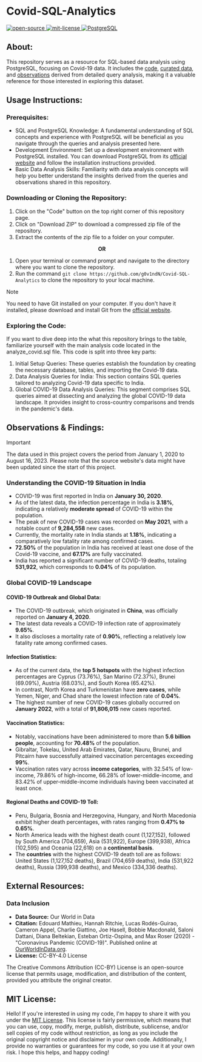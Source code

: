 # Covid-SQL-Analytics
<div align="left">
   <a href="https://opensource.org/osd">
      <img src="https://img.shields.io/badge/Open%20Source-%2328a745" alt="open-source"/>
   </a>
   <a href="https://opensource.org/license/mit/">
      <img src="https://img.shields.io/badge/License-MIT-green" alt="mit-license"/>
   </a>
  <a href="https://www.postgresql.org/">
    <img src="https://img.shields.io/badge/PostgreSQL-%23007ACC?logo=postgresql&logoColor=white" alt="PostgreSQL"/>
  </a>
   </div>

## About:
This repository serves as a resource for SQL-based data analysis using PostgreSQL, focusing on Covid-19 data. It includes the <a href="https://github.com/g0v1ndN/Covid-SQL-Analytics/blob/main/analyze_covid.sql">code</a>, <a href="https://github.com/g0v1ndN/Covid-SQL-Analytics/tree/main/covid_data">curated data</a>, and <a href="https://github.com/g0v1ndN/Covid-SQL-Analytics#observations--findings">observations</a> derived from detailed query analysis, making it a valuable reference for those interested in exploring this dataset.

## Usage Instructions:

### Prerequisites:
- SQL and PostgreSQL Knowledge: A fundamental understanding of SQL concepts and experience with PostgreSQL will be beneficial as you navigate through the queries and analysis presented here.
- Development Environment: Set up a development environment with PostgreSQL installed. You can download PostgreSQL from its <a href="https://www.postgresql.org/">official website</a> and follow the installation instructions provided.
- Basic Data Analysis Skills: Familiarity with data analysis concepts will help you better understand the insights derived from the queries and observations shared in this repository.

### Downloading or Cloning the Repository:
1. Click on the "Code" button on the top right corner of this repository page.
2. Click on "Download ZIP" to download a compressed zip file of the repository.
3. Extract the contents of the zip file to a folder on your computer.

<p align="center"><b> OR </b></p>

1. Open your terminal or command prompt and navigate to the directory where you want to clone the repository.
2. Run the command `git clone https://github.com/g0v1ndN/Covid-SQL-Analytics` to clone the repository to your local machine.
> [!NOTE]
> You need to have Git installed on your computer. If you don't have it installed, please download and install Git from the [official website](https://git-scm.com).

### Exploring the Code: 
If you want to dive deep into the what this repository brings to the table, familiarize yourself with the main analysis code located in the analyze_covid.sql file. This code is split into three key parts:

1. Initial Setup Queries: These queries establish the foundation by creating the necessary database, tables, and importing the Covid-19 data.
2. Data Analysis Queries for India: This section contains SQL queries tailored to analyzing Covid-19 data specific to India. 
3. Global COVID-19 Data Analysis Queries: This segment comprises SQL queries aimed at dissecting and analyzing the global COVID-19 data landscape. It provides insight to cross-country comparisons and trends in the pandemic's data.

## Observations & Findings:
> [!IMPORTANT]
> The data used in this project covers the period from January 1, 2020 to August 16, 2023. Please note that the source website's data might have been updated since the start of this project.

### Understanding the COVID-19 Situation in India
- COVID-19 was first reported in India on <b>January 30, 2020</b>.
- As of the latest data, the infection percentage in India is <b>3.18%</b>, indicating a relatively <b>moderate spread</b> of COVID-19 within the population.
- The peak of new COVID-19 cases was recorded on <b>May 2021</b>, with a notable count of <b>9,284,558</b> new cases.
- Currently, the mortality rate in India stands at <b>1.18%</b>, indicating a comparatively low fatality rate among confirmed cases.
- <b>72.50%</b> of the population in India has received at least one dose of the Covid-19 vaccine, and <b>67.17%</b> are fully vaccinated.
- India has reported a significant number of COVID-19 deaths, totaling <b>531,922</b>, which corresponds to <b>0.04%</b> of its population.

### Global COVID-19 Landscape

#### COVID-19 Outbreak and Global Data:
- The COVID-19 outbreak, which originated in <b>China</b>, was officially reported on <b>January 4, 2020</b>.
- The latest data reveals a COVID-19 infection rate of approximately <b>9.65%</b>.
- It also discloses a mortality rate of <b>0.90%</b>, reflecting a relatively low fatality rate among confirmed cases.

#### Infection Statistics:  
- As of the current data, the <b>top 5 hotspots</b> with the highest infection percentages are Cyprus (73.76%), San Marino (72.37%), Brunei (69.09%), Austria (68.03%), and South Korea (65.42%).
- In contrast, North Korea and Turkmenistan have <b>zero cases</b>, while Yemen, Niger, and Chad share the lowest infection rate of <b>0.04%</b>.
- The highest number of new COVID-19 cases globally occurred on <b>January 2022</b>, with a total of <b>91,806,015</b> new cases reported.

#### Vaccination Statistics:
- Notably, vaccinations have been administered to more than <b>5.6 billion people</b>, accounting for <b>70.48%</b> of the population.
- Gibraltar, Tokelau, United Arab Emirates, Qatar, Nauru, Brunei, and Pitcairn have successfully attained vaccination percentages exceeding <b>99%</b>.
- Vaccination rates vary across <b>income categories</b>, with 32.54% of low-income, 79.86% of high-income, 66.28% of lower-middle-income, and 83.42% of upper-middle-income individuals having been vaccinated at least once.

#### Regional Deaths and COVID-19 Toll:
- Peru, Bulgaria, Bosnia and Herzegovina, Hungary, and North Macedonia exhibit higher death percentages, with rates ranging from <b>0.47% to 0.65%</b>.
- North America leads with the highest death count (1,127,152), followed by South America (704,659), Asia (531,922), Europe (399,938), Africa (102,595) and Oceania (22,618) on a <b>continental basis</b>.
- The <b>countries</b> with the highest COVID-19 death toll are as follows: United States (1,127,152 deaths), Brazil (704,659 deaths), India (531,922 deaths), Russia (399,938 deaths), and Mexico (334,336 deaths).

## External Resources:

### Data Inclusion
- **Data Source:** Our World in Data
- **Citation:** Edouard Mathieu, Hannah Ritchie, Lucas Rodés-Guirao, Cameron Appel, Charlie Giattino, Joe Hasell, Bobbie Macdonald, Saloni Dattani, Diana Beltekian, Esteban Ortiz-Ospina, and Max Roser (2020) - "Coronavirus Pandemic (COVID-19)". Published online at <a href="https://ourworldindata.org">OurWorldInData.org</a>.
- **License:** CC-BY-4.0 License

The Creative Commons Attribution (CC-BY) License is an open-source license that permits usage, modification, and distribution of the content, provided you attribute the original creator.

## MIT License: 
Hello! If you're interested in using my code, I'm happy to share it with you under the <a href="https://github.com/g0v1ndN/Covid-SQL-Analytics/blob/main/LICENSE">MIT License</a>. This license is fairly permissive, which means that you can use, copy, modify, merge, publish, distribute, sublicense, and/or sell copies of my code without restriction, as long as you include the original copyright notice and disclaimer in your own code. Additionally, I provide no warranties or guarantees for my code, so you use it at your own risk. I hope this helps, and happy coding!
